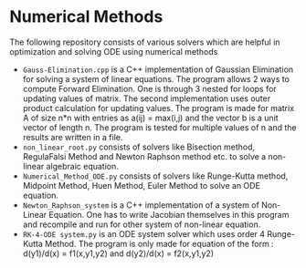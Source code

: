# Numerical Methods
The following repository consists of various solvers which are helpful in optimization and solving ODE using numerical methods
- `Gauss-Elimination.cpp` is a C++ implementation of Gaussian Elimination for solving a system of linear equations. The program allows 2 ways to compute Forward Elimination. One is through 3 nested for loops for updating values of matrix. The second implementation uses outer product calculation for updating values. The program is made for matrix A of size n*n with entries as a(ij) = max(i,j) and the vector b is a unit vector of length n. The program is tested for multiple values of n and the results are written in a file.
- `non_linear_root.py` consists of solvers like Bisection method, RegulaFalsi Method and Newton Raphson method etc. to solve a non-linear algebraic equation.
- `Numerical_Method_ODE.py` consists of solvers like Runge-Kutta method, Midpoint Method, Huen Method, Euler Method to solve an ODE equation.
- `Newton_Raphson_system` is a C++ implementation of a system of Non-Linear Equation. One has to write Jacobian themselves in this program and recompile and run for other system of non-linear equation.
- `RK-4-ODE system.py` is an ODE system solver which uses order 4 Runge-Kutta Method. The program is only made for equation of the form : d(y1)/d(x) = f1(x,y1,y2) and d(y2)/d(x) = f2(x,y1,y2)
